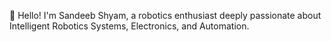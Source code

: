 👋 Hello! I'm Sandeeb Shyam, a robotics enthusiast deeply passionate about Intelligent Robotics Systems, Electronics, and Automation.

